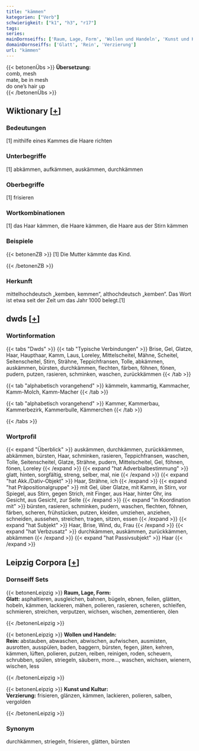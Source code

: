```yaml
---
title: "kämmen"
kategorien: ["Verb"]
schwierigkeit: ["k1", "h3", "r17"]
tags:
series:
mainDornseiffs: ['Raum, Lage, Form', 'Wollen und Handeln', 'Kunst und Kultur']
domainDornseiffs: ['Glatt', 'Rein', 'Verzierung']
url: "kämmen"
---
```


{{< betonenÜbs >}}
**Übersetzung:**  
comb, mesh  
mate, be in mesh  
do one’s hair up  
{{< /betonenÜbs >}}

## Wiktionary [[+](https://de.wiktionary.org/wiki/kämmen)]

### Bedeutungen
[1] mithilfe eines Kammes die Haare richten  

### Unterbegriffe
[1] abkämmen, aufkämmen, auskämmen, durchkämmen  

### Oberbegriffe
[1] frisieren  

### Wortkombinationen
[1] das Haar kämmen, die Haare kämmen, die Haare aus der Stirn kämmen  

### Beispiele
{{< betonenZB >}}
[1] Die Mutter kämmte das Kind.  

{{< /betonenZB >}}
### Herkunft
mittelhochdeutsch „kemben, kemmen“, althochdeutsch „kemben“. Das Wort ist etwa seit der Zeit um das Jahr 1000 belegt.[1]  



## dwds [[+](https://www.dwds.de/wb/kämmen)]

### Wortinformation
{{< tabs "Dwds" >}}
{{< tab "Typische Verbindungen" >}}
Brise, Gel, Glatze, Haar, Haupthaar, Kamm, Laus, Loreley, Mittelscheitel, Mähne, Scheitel, Seitenscheitel, Stirn, Strähne, Teppichfransen, Tolle, abkämmen, auskämmen, bürsten, durchkämmen, flechten, färben, föhnen, fönen, pudern, putzen, rasieren, schminken, waschen, zurückkämmen
{{< /tab >}}

{{< tab "alphabetisch vorangehend" >}}
kämmeln, kammartig, Kammacher, Kamm-Molch, Kamm-Macher
{{< /tab >}}

{{< tab "alphabetisch vorangehend" >}}
Kammer, Kammerbau, Kammerbezirk, Kammerbulle, Kämmerchen
{{< /tab >}}

{{< /tabs >}}

### Wortprofil
{{< expand "Überblick" >}} auskämmen, durchkämmen, zurückkämmen, abkämmen, bürsten, Haar, schminken, rasieren, Teppichfransen, waschen, Tolle, Seitenscheitel, Glatze, Strähne, pudern, Mittelscheitel, Gel, föhnen, fönen, Loreley {{< /expand >}}
{{< expand "hat Adverbialbestimmung" >}} glatt, hinten, sorgfältig, streng, selber, mal, nie {{< /expand >}}
{{< expand "hat Akk./Dativ-Objekt" >}} Haar, Strähne, ich {{< /expand >}}
{{< expand "hat Präpositionalgruppe" >}} mit Gel, über Glatze, mit Kamm, in Stirn, vor Spiegel, aus Stirn, gegen Strich, mit Finger, aus Haar, hinter Ohr, ins Gesicht, aus Gesicht, zur Seite {{< /expand >}}
{{< expand "in Koordination mit" >}} bürsten, rasieren, schminken, pudern, waschen, flechten, föhnen, färben, scheren, frühstücken, putzen, kleiden, umziehen, anziehen, schneiden, aussehen, streichen, tragen, sitzen, essen {{< /expand >}}
{{< expand "hat Subjekt" >}} Haar, Brise, Wind, du, Frau {{< /expand >}}
{{< expand "hat Verbzusatz" >}} durchkämmen, auskämmen, zurückkämmen, abkämmen {{< /expand >}}
{{< expand "hat Passivsubjekt" >}} Haar {{< /expand >}}

## Leipzig Corpora [[+](https://corpora.uni-leipzig.de/en/res?word=kämmen&corpusId=deu_newscrawl-public_2018)]

### Dornseiff Sets
{{< betonenLeipzig >}}
**Raum, Lage, Form:**  
**Glatt:** asphaltieren, ausgleichen, bahnen, bügeln, ebnen, feilen, glätten, hobeln, kämmen, lackieren, mähen, polieren, rasieren, scheren, schleifen, schmieren, streichen, verputzen, wichsen, wischen, zementieren, ölen  

{{< /betonenLeipzig >}}


{{< betonenLeipzig >}}
**Wollen und Handeln:**  
**Rein:** abstauben, abwaschen, abwischen, aufwischen, ausmisten, ausrotten, ausspülen, baden, baggern, bürsten, fegen, jäten, kehren, kämmen, lüften, polieren, putzen, reiben, reinigen, roden, scheuern, schrubben, spülen, striegeln, säubern, more..., waschen, wichsen, wienern, wischen, less  

{{< /betonenLeipzig >}}


{{< betonenLeipzig >}}
**Kunst und Kultur:**  
**Verzierung:** frisieren, glänzen, kämmen, lackieren, polieren, salben, vergolden  

{{< /betonenLeipzig >}}

### Synonym
durchkämmen, striegeln, frisieren, glätten, bürsten

